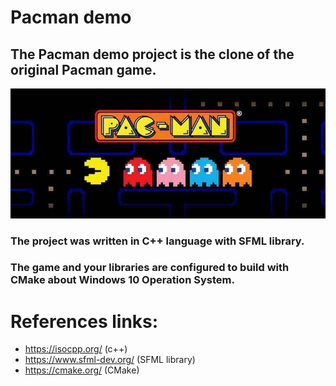 # Pacman demo

## The Pacman demo project is the clone of the original Pacman game. 
![alt](/assets/images/pacman-md.jpg)

### The project was written in C++ language with SFML library.

### The game and your libraries are configured to build with CMake about Windows 10 Operation System.

# References links:
*  https://isocpp.org/ (c++)
*  https://www.sfml-dev.org/ (SFML library)
*  https://cmake.org/ (CMake)